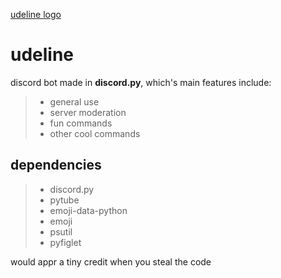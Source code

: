 [udeline logo](https://cdn.discordapp.com/emojis/937436511899627620.webp?size=96&quality=lossless)
# udeline
discord bot made in **discord.py**, which's main features include:
> - general use
> - server moderation
> - fun commands
> - other cool commands
## dependencies
> - discord.py
> - pytube
> - emoji-data-python
> - emoji
> - psutil
> - pyfiglet

would appr a tiny credit when you steal the code
